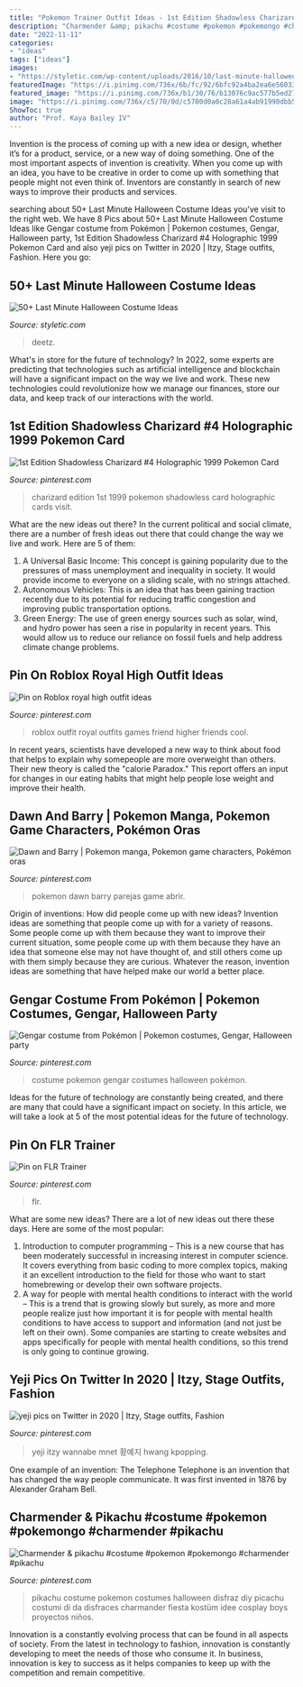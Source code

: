```yaml
---
title: "Pokemon Trainer Outfit Ideas - 1st Edition Shadowless Charizard #4 Holographic 1999 Pokemon Card"
description: "Charmender &amp; pikachu #costume #pokemon #pokemongo #charmender #pikachu"
date: "2022-11-11"
categories:
- "ideas"
tags: ["ideas"]
images:
- "https://styletic.com/wp-content/uploads/2016/10/last-minute-halloween-costumes/53-last-minute-halloween-costume-ideas.jpg"
featuredImage: "https://i.pinimg.com/736x/6b/fc/92/6bfc92a4ba2ea6e5603316b5b748b00a.jpg"
featured_image: "https://i.pinimg.com/736x/b1/30/76/b13076c9ac577b5ed27c7bac7580f660.jpg"
image: "https://i.pinimg.com/736x/c5/70/0d/c5700d0a0c28a61a4ab91990dbb57d71.jpg"
ShowToc: true
author: "Prof. Kaya Bailey IV"
---
```



Invention is the process of coming up with a new idea or design, whether it’s for a product, service, or a new way of doing something. One of the most important aspects of invention is creativity. When you come up with an idea, you have to be creative in order to come up with something that people might not even think of. Inventors are constantly in search of new ways to improve their products and services.

	

		
searching about 50+ Last Minute Halloween Costume Ideas you've visit to the right web. We have 8 Pics about 50+ Last Minute Halloween Costume Ideas like Gengar costume from Pokémon | Pokemon costumes, Gengar, Halloween party, 1st Edition Shadowless Charizard #4 Holographic 1999 Pokemon Card and also yeji pics on Twitter in 2020 | Itzy, Stage outfits, Fashion. Here you go:
		
    
## 50+ Last Minute Halloween Costume Ideas

<img loading=lazy src="https://styletic.com/wp-content/uploads/2016/10/last-minute-halloween-costumes/53-last-minute-halloween-costume-ideas.jpg" onerror="this.onerror=null;this.src='https://tse4.mm.bing.net/th?id=OIP.DaVYs9EjKBE6VI0Lrup5SwHaQY&amp;pid=15.1';" alt="50+ Last Minute Halloween Costume Ideas">

_Source: styletic.com_

>deetz. 

	

What's in store for the future of technology?
In 2022, some experts are predicting that technologies such as artificial intelligence and blockchain will have a significant impact on the way we live and work. These new technologies could revolutionize how we manage our finances, store our data, and keep track of our interactions with the world.

    
## 1st Edition Shadowless Charizard #4 Holographic 1999 Pokemon Card

<img loading=lazy src="https://i.pinimg.com/736x/81/8d/7f/818d7fa75735e4483d3f4f9690b53867.jpg" onerror="this.onerror=null;this.src='https://tse1.mm.bing.net/th?id=OIP.c7d7Hv58ZoaT8X5KMNfx6QAAAA&amp;pid=15.1';" alt="1st Edition Shadowless Charizard #4 Holographic 1999 Pokemon Card">

_Source: pinterest.com_

>charizard edition 1st 1999 pokemon shadowless card holographic cards visit. 

	

What are the new ideas out there?
In the current political and social climate, there are a number of fresh ideas out there that could change the way we live and work. Here are 5 of them: 
1. A Universal Basic Income: This concept is gaining popularity due to the pressures of mass unemployment and inequality in society. It would provide income to everyone on a sliding scale, with no strings attached.
2. Autonomous Vehicles: This is an idea that has been gaining traction recently due to its potential for reducing traffic congestion and improving public transportation options.
3. Green Energy: The use of green energy sources such as solar, wind, and hydro power has seen a rise in popularity in recent years. This would allow us to reduce our reliance on fossil fuels and help address climate change problems.

    
## Pin On Roblox Royal High Outfit Ideas

<img loading=lazy src="https://i.pinimg.com/736x/6b/fc/92/6bfc92a4ba2ea6e5603316b5b748b00a.jpg" onerror="this.onerror=null;this.src='https://tse2.mm.bing.net/th?id=OIP.3co_4kTgb3GT_uAH3Eh3AQHaHa&amp;pid=15.1';" alt="Pin on Roblox royal high outfit ideas">

_Source: pinterest.com_

>roblox outfit royal outfits games friend higher friends cool. 

	

In recent years, scientists have developed a new way to think about food that helps to explain why somepeople are more overweight than others. Their new theory is called the "calorie Paradox." This report offers an input for changes in our eating habits that might help people lose weight and improve their health.

    
## Dawn And Barry | Pokemon Manga, Pokemon Game Characters, Pokémon Oras

<img loading=lazy src="https://i.pinimg.com/736x/6e/32/37/6e3237bf1a1b1b3457ceb6dc3def2a03--pokemon-couples-bird.jpg" onerror="this.onerror=null;this.src='https://tse2.mm.bing.net/th?id=OIP.NRN1Lgr3r19cQ_53Qs4mkgHaKY&amp;pid=15.1';" alt="Dawn and Barry | Pokemon manga, Pokemon game characters, Pokémon oras">

_Source: pinterest.com_

>pokemon dawn barry parejas game abrir. 

	

Origin of inventions: How did people come up with new ideas?
Invention ideas are something that people come up with for a variety of reasons. Some people come up with them because they want to improve their current situation, some people come up with them because they have an idea that someone else may not have thought of, and still others come up with them simply because they are curious. Whatever the reason, invention ideas are something that have helped make our world a better place.

    
## Gengar Costume From Pokémon | Pokemon Costumes, Gengar, Halloween Party

<img loading=lazy src="https://i.pinimg.com/736x/9d/81/22/9d8122dff9a7f869d8577b61067f6821--costume-ideas.jpg" onerror="this.onerror=null;this.src='https://tse2.mm.bing.net/th?id=OIP.eJ5rwq6R0fiQoROIMkAKbQHaJ3&amp;pid=15.1';" alt="Gengar costume from Pokémon | Pokemon costumes, Gengar, Halloween party">

_Source: pinterest.com_

>costume pokemon gengar costumes halloween pokémon. 

	

Ideas for the future of technology are constantly being created, and there are many that could have a significant impact on society. In this article, we will take a look at 5 of the most potential ideas for the future of technology.

    
## Pin On FLR Trainer

<img loading=lazy src="https://i.pinimg.com/736x/b1/30/76/b13076c9ac577b5ed27c7bac7580f660.jpg" onerror="this.onerror=null;this.src='https://tse1.mm.bing.net/th?id=OIP.h3qU-Xf6oJPgRrIaQZ-FsQHaNE&amp;pid=15.1';" alt="Pin on FLR Trainer">

_Source: pinterest.com_

>flr. 

	

What are some new ideas?
There are a lot of new ideas out there these days. Here are some of the most popular: 
1) Introduction to computer programming – This is a new course that has been moderately successful in increasing interest in computer science. It covers everything from basic coding to more complex topics, making it an excellent introduction to the field for those who want to start homebrewing or develop their own software projects. 
2) A way for people with mental health conditions to interact with the world – This is a trend that is growing slowly but surely, as more and more people realize just how important it is for people with mental health conditions to have access to support and information (and not just be left on their own). Some companies are starting to create websites and apps specifically for people with mental health conditions, so this trend is only going to continue growing.

    
## Yeji Pics On Twitter In 2020 | Itzy, Stage Outfits, Fashion

<img loading=lazy src="https://i.pinimg.com/736x/c5/70/0d/c5700d0a0c28a61a4ab91990dbb57d71.jpg" onerror="this.onerror=null;this.src='https://tse3.mm.bing.net/th?id=OIP.E1zBTYbpnw9lWzD4rLaBJwHaLH&amp;pid=15.1';" alt="yeji pics on Twitter in 2020 | Itzy, Stage outfits, Fashion">

_Source: pinterest.com_

>yeji itzy wannabe mnet 황예지 hwang kpopping. 

	

One example of an invention: The Telephone
Telephone is an invention that has changed the way people communicate. It was first invented in 1876 by Alexander Graham Bell.

    
## Charmender &amp; Pikachu #costume #pokemon #pokemongo #charmender #pikachu

<img loading=lazy src="https://i.pinimg.com/736x/7a/8e/bd/7a8ebd73fd2a03d8c678046845ebd2b9--pikachu-costume-kids-pokemon-costumes.jpg" onerror="this.onerror=null;this.src='https://tse4.mm.bing.net/th?id=OIP.CrW2c7PeVfrZNzIapRjuzgHaNK&amp;pid=15.1';" alt="Charmender &amp; pikachu #costume #pokemon #pokemongo #charmender #pikachu">

_Source: pinterest.com_

>pikachu costume pokemon costumes halloween disfraz diy picachu costumi di da disfraces charmander fiesta kostüm idee cosplay boys proyectos niños. 

	

Innovation is a constantly evolving process that can be found in all aspects of society. From the latest in technology to fashion, innovation is constantly developing to meet the needs of those who consume it. In business, innovation is key to success as it helps companies to keep up with the competition and remain competitive.

